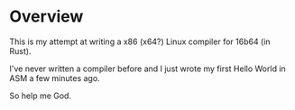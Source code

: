 # Overview

This is my attempt at writing a x86 (x64?) Linux compiler for 16b64 (in Rust).

I've never written a compiler before and I just wrote my first Hello World in ASM a few minutes ago.

So help me God. 
